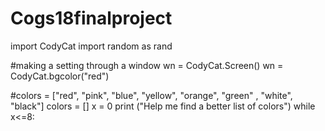 # Cogs18finalproject
import CodyCat
import random as rand

#making a setting through a window
wn = CodyCat.Screen()
wn = CodyCat.bgcolor("red")

#colors = ["red", "pink", "blue", "yellow", "orange", "green" , "white", "black"]
colors = []
x = 0
print ("Help me find a better list of colors")
while x<=8:
  
